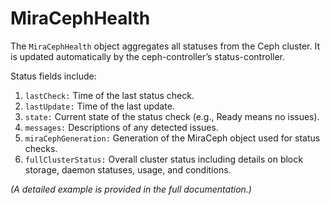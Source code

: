# MiraCephHealth

The `MiraCephHealth` object aggregates all statuses from the Ceph cluster. It is updated automatically by the ceph-controller’s status-controller.

Status fields include:
1. `lastCheck:` Time of the last status check.
2. `lastUpdate:` Time of the last update.
3. `state:` Current state of the status check (e.g., Ready means no issues).
4. `messages:` Descriptions of any detected issues.
5. `miraCephGeneration:` Generation of the MiraCeph object used for status checks.
6. `fullClusterStatus:` Overall cluster status including details on block storage, daemon statuses, usage, and conditions.

*(A detailed example is provided in the full documentation.)*
